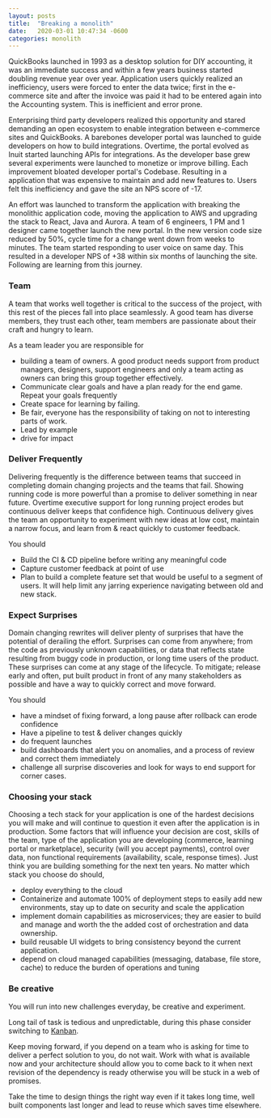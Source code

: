 ```yaml
---
layout: posts
title:  "Breaking a monolith"
date:   2020-03-01 10:47:34 -0600
categories: monolith
---
```


QuickBooks launched in 1993 as a desktop solution for DIY accounting, it was an immediate success and within a few years business started doubling revenue year over year. Application users quickly realized an inefficiency, users were forced to enter the data twice; first in the e-commerce site and after the invoice was paid it had to be entered again into the Accounting system. This is inefficient and error prone.

Enterprising third party developers realized this opportunity and stared demanding an open ecosystem to enable integration between e-commerce sites and QuickBooks. A barebones developer portal was launched to guide developers on how to build integrations. Overtime, the portal evolved as Inuit started launching APIs for integrations. As the developer base grew several experiments were launched to monetize or improve billing. Each improvement  bloated developer portal's Codebase. Resulting in a application that was expensive to maintain and add new features to. Users felt this inefficiency and gave the site an NPS score of -17.

An effort was launched to transform the application with breaking the monolithic application code, moving the application to AWS and  upgrading the stack to React, Java and Aurora. A  team of 6 engineers, 1 PM and 1 designer came together launch the new portal. In the  new version code size reduced by 50%, cycle time for a change went down from weeks to minutes. The team started responding to user voice on same day. This resulted in a developer NPS of +38 within six months of launching the site. Following are learning from this journey. 

### Team

A team that works well together is critical to the success of the project, with this rest of the pieces fall into place seamlessly. A good team has diverse members, they trust each other, team members are passionate about their craft and hungry to learn. 

As a team leader you are responsible for

* building a team of owners. A good product needs support from product managers, designers, support engineers and only a team acting as owners can bring this group together effectively.
* Communicate clear goals and have a plan ready for the end game. Repeat your goals frequently
* Create space for learning by failing.
* Be fair, everyone has the responsibility of taking on not to interesting parts of work.
* Lead by example
* drive for impact

### Deliver Frequently

Delivering frequently is the difference between teams that succeed in completing domain changing projects  and the teams that fail. Showing running code is more powerful than a promise to deliver something in near future.  Overtime executive support for long running project erodes but continuous deliver keeps that confidence high. Continuous delivery gives the team an opportunity to experiment with new ideas at low cost, maintain a narrow focus, and learn from & react quickly to customer feedback. 

You should
* Build the CI & CD pipeline before writing any meaningful code
* Capture customer feedback at point of use
* Plan to build a complete feature set that would be useful to a segment of users. It will help limit any jarring experience navigating between old and new stack.

### Expect Surprises 

Domain changing rewrites will deliver plenty of surprises that have the potential of derailing the effort. Surprises can come from anywhere; from the code as previously unknown capabilities, or data that reflects state resulting from buggy code in production, or long time users of the product. These surprises can come at any stage of the lifecycle. To mitigate; release early and often, put built product in front of any many stakeholders as possible and have a way to quickly correct and move forward. 

You should
* have a mindset of fixing forward, a long pause after rollback can erode confidence
* Have a pipeline to test & deliver changes quickly
* do frequent launches
* build dashboards that alert you on anomalies, and a process of review and correct them immediately
* challenge all surprise discoveries and look for ways to end support for corner cases.

### Choosing your stack

Choosing a tech stack for your application  is one of the hardest decisions you will make and will continue to question it even after the application is in production. Some factors that will influence your decision are cost, skills of the team, type of the application you are developing (commerce, learning portal or marketplace), security (will you accept payments), control over data, non functional requirements (availability, scale, response times). Just think you are building something for the next ten years. No matter which stack you choose do should,

* deploy everything to the cloud
* Containerize and automate 100% of deployment steps to easily add new environments, stay up to date on security and scale the application
* implement domain capabilities as microservices; they are easier to build and manage and worth the the added cost of orchestration and data ownership.
* build reusable UI widgets to bring consistency beyond the current application.
* depend on cloud managed capabilities (messaging, database, file store, cache) to reduce the burden of operations and tuning 

### Be creative

You will run into new challenges everyday, be creative and experiment.

Long tail of task is tedious and unpredictable, during this phase consider switching to [Kanban](https://en.wikipedia.org/wiki/Kanban).

Keep moving forward, if you depend on a team who is asking for time to deliver a perfect solution to you, do not wait. Work with what is available now and your architecture should allow you to come back to it when next revision of the dependency is ready otherwise you will be stuck in a web of promises.

Take the time to design things the right way even if it takes long time, well built components last longer and lead to reuse which saves time elsewhere.